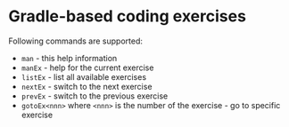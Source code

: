 # Gradle-based coding exercises

Following commands are supported:

- `man` - this help information
- `manEx` - help for the current exercise 
- `listEx` - list all available exercises
- `nextEx` - switch to the next exercise
- `prevEx` - switch to the previous exercise
- `gotoEx<nnn>` where `<nnn>` is the number of the exercise - go to specific exercise

